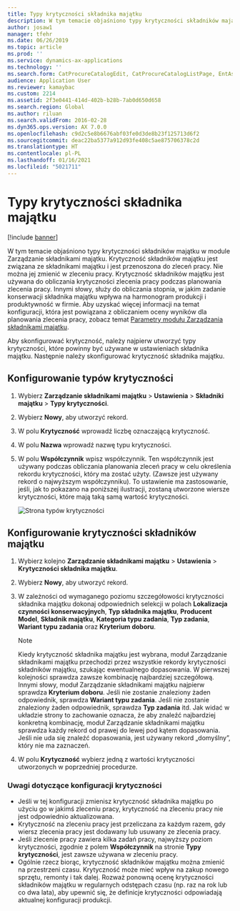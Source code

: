 ```yaml
---
title: Typy krytyczności składnika majątku
description: W tym temacie objaśniono typy krytyczności składników majątku w module Zarządzanie składnikami majątku.
author: josaw1
manager: tfehr
ms.date: 06/26/2019
ms.topic: article
ms.prod: ''
ms.service: dynamics-ax-applications
ms.technology: ''
ms.search.form: CatProcureCatalogEdit, CatProcureCatalogListPage, EntAssetCriticality, EntAssetObjectCriticality
audience: Application User
ms.reviewer: kamaybac
ms.custom: 2214
ms.assetid: 2f3e0441-414d-402b-b28b-7ab0d650d658
ms.search.region: Global
ms.author: riluan
ms.search.validFrom: 2016-02-28
ms.dyn365.ops.version: AX 7.0.0
ms.openlocfilehash: c9d2c5e8b6676abf03fe0d3de8b23f125713d6f2
ms.sourcegitcommit: deac22ba5377a912d93fe408c5ae875706378c2d
ms.translationtype: HT
ms.contentlocale: pl-PL
ms.lasthandoff: 01/16/2021
ms.locfileid: "5021711"
---
```

# <a name="asset-criticality-types"></a>Typy krytyczności składnika majątku

[!include [banner](../../includes/banner.md)]

 

W tym temacie objaśniono typy krytyczności składników majątku w module Zarządzanie składnikami majątku. Krytyczność składników majątku jest związana ze składnikami majątku i jest przenoszona do zleceń pracy. Nie można jej zmienić w zleceniu pracy. Krytyczność składników majątku jest używana do obliczania krytyczności zlecenia pracy podczas planowania zlecenia pracy. Innymi słowy, służy do obliczania stopnia, w jakim zadanie konserwacji składnika majątku wpływa na harmonogram produkcji i produktywność w firmie. Aby uzyskać więcej informacji na temat konfiguracji, która jest powiązana z obliczaniem oceny wyników dla planowania zlecenia pracy, zobacz temat [Parametry modułu Zarządzania składnikami majątku](../setup-for-objects/enterprise-asset-management-parameters.md).

Aby skonfigurować krytyczność, należy najpierw utworzyć typy krytyczności, które powinny być używane w ustawieniach składnika majątku. Następnie należy skonfigurować krytyczność składnika majątku.

## <a name="set-up-criticality-types"></a>Konfigurowanie typów krytyczności

1. Wybierz **Zarządzanie składnikami majątku** \> **Ustawienia** \> **Składniki majątku** \> **Typy krytyczności**.
2. Wybierz **Nowy**, aby utworzyć rekord.
3. W polu **Krytyczność** wprowadź liczbę oznaczającą krytyczność.
4. W polu **Nazwa** wprowadź nazwę typu krytyczności.
5. W polu **Współczynnik** wpisz współczynnik. Ten współczynnik jest używany podczas obliczania planowania zleceń pracy w celu określenia rekordu krytyczności, który ma zostać użyty. (Zawsze jest używany rekord o najwyższym współczynniku). To ustawienie ma zastosowanie, jeśli, jak to pokazano na poniższej ilustracji, zostaną utworzone wiersze krytyczności, które mają taką samą wartość krytyczności.

    ![Strona typów krytyczności](media/23-setup-for-objects.png)

## <a name="set-up-asset-criticalities"></a>Konfigurowanie krytyczności składników majątku

1. Wybierz kolejno **Zarządzanie składnikami majątku** \> **Ustawienia** \> **Krytyczności składnika majątku**.
2. Wybierz **Nowy**, aby utworzyć rekord.
3. W zależności od wymaganego poziomu szczegółowości krytyczności składnika majątku dokonaj odpowiednich selekcji w polach **Lokalizacja czynności konserwacyjnych**, **Typ składnika majątku**, **Producent** **Model**, **Składnik majątku**, **Kategoria typu zadania**, **Typ zadania**, **Wariant typu zadania** oraz **Kryterium doboru**.

    > [!NOTE]
    > Kiedy krytyczność składnika majątku jest wybrana, moduł Zarządzanie składnikami majątku przechodzi przez wszystkie rekordy krytyczności składników majątku, szukając ewentualnego dopasowania. W pierwszej kolejności sprawdza zawsze kombinację najbardziej szczegółową. Innymi słowy, moduł Zarządzanie składnikami majątku najpierw sprawdza **Kryterium doboru**. Jeśli nie zostanie znaleziony żaden odpowiednik, sprawdza **Wariant typu zadania**. Jeśli nie zostanie znaleziony żaden odpowiednik, sprawdza **Typ zadania** itd. Jak widać w układzie strony to zachowanie oznacza, że aby znaleźć najbardziej konkretną kombinację, moduł Zarządzanie składnikami majątku sprawdza każdy rekord od prawej do lewej pod kątem dopasowania. Jeśli nie uda się znaleźć dopasowania, jest używany rekord „domyślny”, który nie ma zaznaczeń.

4. W polu **Krytyczność** wybierz jedną z wartości krytyczności utworzonych w poprzedniej procedurze.

### <a name="notes-about-criticality-setup"></a>Uwagi dotyczące konfiguracji krytyczności

- Jeśli w tej konfiguracji zmienisz krytyczność składnika majątku po użyciu go w jakimś zleceniu pracy, krytyczność na zleceniu pracy nie jest odpowiednio aktualizowana.
- Krytyczność na zleceniu pracy jest przeliczana za każdym razem, gdy wiersz zlecenia pracy jest dodawany lub usuwany ze zlecenia pracy.
- Jeśli zlecenie pracy zawiera kilka zadań pracy, najwyższy poziom krytyczności, zgodnie z polem **Współczynnik** na stronie **Typy krytyczności**, jest zawsze używana w zleceniu pracy.
- Ogólnie rzecz biorąc, krytyczność składników majątku można zmienić na przestrzeni czasu. Krytyczność może mieć wpływ na zakup nowego sprzętu, remonty i tak dalej. Rozważ ponowną ocenę krytyczności składników majątku w regularnych odstępach czasu (np. raz na rok lub co dwa lata), aby upewnić się, że definicje krytyczności odpowiadają aktualnej konfiguracji produkcji.
